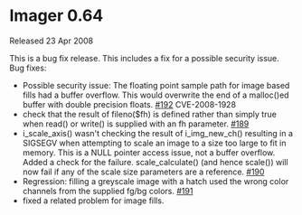 # Imager 0.64

Released 23 Apr 2008

This is a bug fix release. This includes a fix for a possible security issue.
Bug fixes:
- Possible security issue: The floating point sample path for image based fills had a buffer overflow. This would overwrite the end of a malloc()ed buffer with double precision floats. [#192](https://github.com/tonycoz/imager/issues/192) CVE-2008-1928 
- check that the result of fileno($fh) is defined rather than simply true when read() or write() is supplied with an fh parameter. [#189](https://github.com/tonycoz/imager/issues/189) 
- i_scale_axis() wasn't checking the result of i_img_new_ch() resulting in a SIGSEGV when attempting to scale an image to a size too large to fit in memory. This is a NULL pointer access issue, not a buffer overflow. Added a check for the failure. scale_calculate() (and hence scale()) will now fail if any of the scale size parameters are a reference. [#190](https://github.com/tonycoz/imager/issues/190) 
- Regression: filling a greyscale image with a hatch used the wrong color channels from the supplied fg/bg colors. [#191](https://github.com/tonycoz/imager/issues/191) 
- fixed a related problem for image fills.